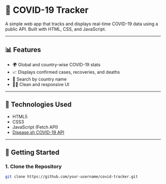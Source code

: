 # 🦠 COVID-19 Tracker

A simple web app that tracks and displays real-time COVID-19 data using a public API. Built with HTML, CSS, and JavaScript.

---

## 📊 Features

- 🌍 Global and country-wise COVID-19 stats
- 📈 Displays confirmed cases, recoveries, and deaths
- 🔎 Search by country name
- 🧑‍💻 Clean and responsive UI

---

## 🔧 Technologies Used

- HTML5
- CSS3
- JavaScript (Fetch API)
- [Disease.sh COVID-19 API](https://disease.sh/)

---

## 🚀 Getting Started

### 1. Clone the Repository

```bash
git clone https://github.com/your-username/covid-tracker.git
